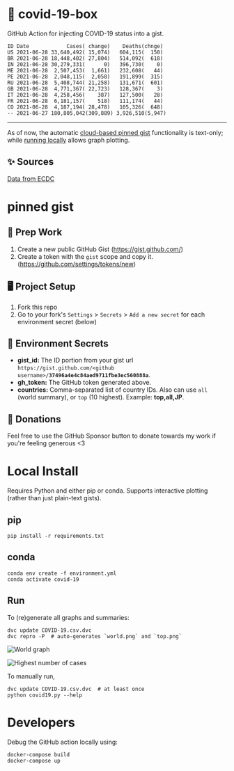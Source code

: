 # 🏥 covid-19-box

GitHub Action for injecting COVID-19 status into a gist.

```
ID Date            Cases( change)    Deaths(chnge)
US 2021-06-28 33,640,492( 15,074)   604,115(  150)
BR 2021-06-28 18,448,402( 27,804)   514,092(  618)
IN 2021-06-28 30,279,331(      0)   396,730(    0)
ME 2021-06-28  2,507,453(  1,661)   232,608(   44)
PE 2021-06-28  2,048,115(  2,058)   191,899(  315)
RU 2021-06-28  5,408,744( 21,258)   131,671(  601)
GB 2021-06-28  4,771,367( 22,723)   128,367(    3)
IT 2021-06-28  4,258,456(    387)   127,500(   28)
FR 2021-06-28  6,181,157(    518)   111,174(   44)
CO 2021-06-28  4,187,194( 28,478)   105,326(  648)
-- 2021-06-27 180,805,042(309,889) 3,926,510(5,947)
```

---

As of now, the automatic [cloud-based pinned gist](#pinned-gist) functionality is text-only;
while [running locally](#local-install) allows graph plotting.

## ✨ Sources

[Data from ECDC](https://www.ecdc.europa.eu/en/publications-data/download-todays-data-geographic-distribution-covid-19-cases-worldwide)

# pinned gist

## 🎒 Prep Work
1. Create a new public GitHub Gist (https://gist.github.com/)
1. Create a token with the `gist` scope and copy it. (https://github.com/settings/tokens/new)

## 🖥 Project Setup
1. Fork this repo
1. Go to your fork's `Settings` > `Secrets` > `Add a new secret` for each environment secret (below)

## 🤫 Environment Secrets
- **gist_id:** The ID portion from your gist url `https://gist.github.com/<github username>/`**`37496a4e4c84aed9711fbe3ec560888a`**.
- **gh_token:** The GitHub token generated above.
- **countries:** Comma-separated list of country IDs. Also can use `all` (world summary), or `top` (10 highest). Example: **top,all,JP**.

## 💸 Donations

Feel free to use the GitHub Sponsor button to donate towards my work if you're feeling generous <3

# Local Install

Requires Python and either pip or conda. Supports interactive plotting (rather than just plain-text gists).

## pip

```
pip install -r requirements.txt
```

## conda

```
conda env create -f environment.yml
conda activate covid-19
```

## Run

To (re)generate all graphs and summaries:

```
dvc update COVID-19.csv.dvc
dvc repro -P  # auto-generates `world.png` and `top.png`
```

![World graph](world.png)

![Highest number of cases](top.png)

To manually run,

```
dvc update COVID-19.csv.dvc  # at least once
python covid19.py --help
```

# Developers

Debug the GitHub action locally using:

```
docker-compose build
docker-compose up
```
